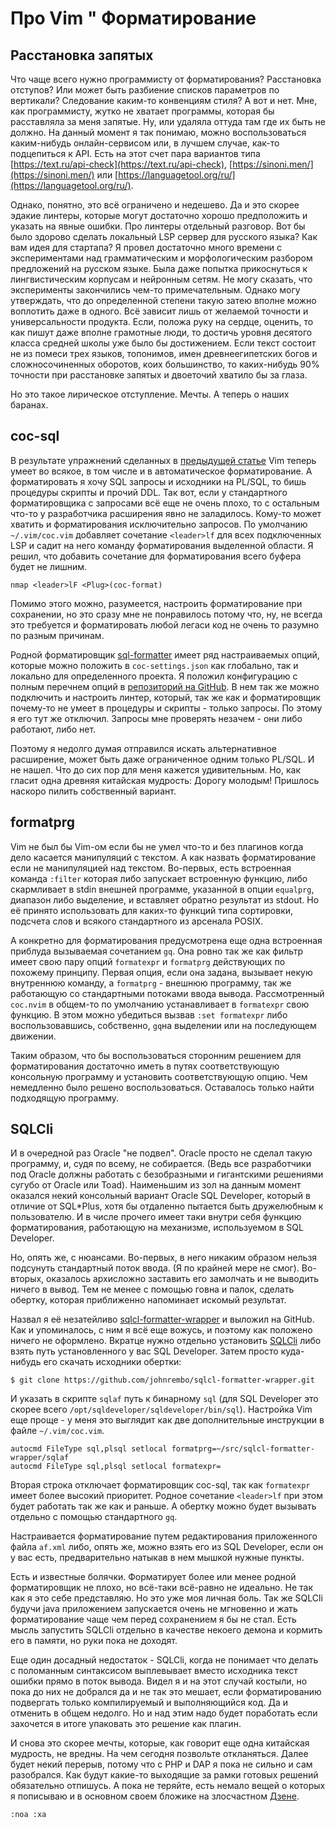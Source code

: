 # Про Vim " Форматирование

## Расстановка запятых

Что чаще всего нужно программисту от форматирования? Расстановка отступов? Или может быть разбиение списков параметров по вертикали? Следование каким-то конвенциям стиля? А вот и нет. Мне, как программисту, жутко не хватает программы, которая бы расставляла за меня запятые. Ну, или удаляла оттуда там где их быть не должно. На данный момент я так понимаю, можно воспользоваться каким-нибудь онлайн-сервисом или, в лучшем случае, как-то подцепиться к API. Есть на этот счет пара вариантов типа [https://text.ru/api-check](https://text.ru/api-check), [https://sinoni.men/](https://sinoni.men/) или [https://languagetool.org/ru/](https://languagetool.org/ru/).

Однако, понятно, это всё ограничено и недешево. Да и это скорее эдакие линтеры, которые могут достаточно хорошо предположить и указать на явные ошибки. Про линтеры отдельный разговор. Вот бы было здорово сделать локальный LSP сервер для русского языка? Как вам идея для стартапа? Я провел достаточно много времени с экспериментами над грамматическим и морфологическим разбором предложений на русском языке. Была даже попытка прикоснуться к лингвистическим корпусам и нейронным сетям. Не могу сказать, что эксперименты закончились чем-то примечательным. Однако могу утверждать, что до определенной степени такую затею вполне можно воплотить даже в одного. Всё зависит лишь от желаемой точности и универсальности продукта. Если, положа руку на сердце, оценить, то как пишут даже вполне грамотные люди, то достичь уровня десятого класса средней школы уже было бы достижением. Если текст состоит не из помеси трех языков, топонимов, имен древнеегипетских богов и сложносочиненных оборотов, коих большинство, то каких-нибудь 90% точности при расстановке запятых и двоеточий хватило бы за глаза.

Но это такое лирическое отступление. Мечты. А теперь о наших баранах.

## coc-sql

В результате упражнений сделанных в [предыдущей статье](https://habr.com/ru/post/714926/) Vim теперь умеет во всякое, в том числе и в автоматическое форматирование. А форматировать я хочу SQL запросы и исходники на PL/SQL, то бишь процедуры скрипты и прочий DDL. Так вот, если у стандартного форматировщика с запросами всё еще не очень плохо, то с остальным что-то у разработчика расширения явно не заладилось. Кому-то может хватить и форматирования исключительно запросов. По умолчанию `~/.vim/coc.vim` добавляет сочетание `<leader>lf` для всех подключенных LSP и садит на него команду форматирования выделенной области. Я решил, что добавить сочетание для форматирования всего буфера будет не лишним.

```
nmap <leader>lF <Plug>(coc-format)
```

Помимо этого можно, разумеется, настроить форматирование при сохранении, но это сразу мне не понравилось потому что, ну, не всегда это требуется и форматировать любой легаси код не очень то разумно по разным причинам.

Родной форматировщик [sql-formatter](https://github.com/sql-formatter-org/sql-formatter) имеет ряд настраиваемых опций, которые можно положить в `coc-settings.json` как глобально, так и локально для определенного проекта. Я положил конфигурацию с полным перечнем опций в [репозиторий на GitHub](https://github.com/johnrembo/provim/blob/master/.vim/coc-settings.json). В нем так же можно подключить и настроить линтер, который, так же как и форматировщик почему-то не умеет в процедуры и скрипты - только запросы. По этому я его тут же отключил. Запросы мне проверять незачем - они либо работают, либо нет.

Поэтому я недолго думая отправился искать альтернативное расширение, может быть даже ограниченное одним только PL/SQL. И не нашел. Что до сих пор для меня кажется удивительным. Но, как гласит одна древняя китайская мудрость: Дорогу молодым! Пришлось наскоро пилить собственный вариант.

## formatprg

Vim не был бы Vim-ом если бы не умел что-то и без плагинов когда дело касается манипуляций с текстом. А как назвать форматирование если не манипуляцией над текстом. Во-первых, есть встроенная команда `:filter` которая либо запускает встроенную функцию, либо скармливает в stdin внешней программе, указанной в опции `equalprg`, диапазон либо выделение, и вставляет обратно результат из stdout. Но её принято использовать для каких-то функций типа сортировки, подсчета слов и всякого стандартного из арсенала POSIX.

А конкретно для форматирования предусмотрена еще одна встроенная приблуда вызываемая сочетанием `gq`. Она ровно так же как фильтр имеет свою пару опций `formatexpr` и `formatprg` действующих по похожему принципу. Первая опция, если она задана, вызывает некую внутреннюю команду, а `formatprg` - внешнюю программу, так же работающую со стандартными потоками ввода вывода. Рассмотренный `coc.nvim` в общем-то по умолчанию устанавливает в `formatexpr` свою функцию. В этом можно убедиться вызвав `:set formatexpr` либо воспользовавшись, собственно, `gq`на выделении или на последующем движении.

Таким образом, что бы воспользоваться сторонним решением для форматирования достаточно иметь в путях соответствующую консольную программу и установить соответствующую опцию. Чем немедленно было решено воспользоваться. Оставалось только найти подходящую программу.

## SQLCli

И в очередной раз Oracle "не подвел". Oracle просто не сделал такую программу, и, судя по всему, не собирается. (Ведь все разработчики под Oracle должны работать с безобразными и гигантскими решениями сугубо от Oracle или Toad). Наименьшим из зол на данным момент оказался некий консольный вариант Oracle SQL Developer, который в отличие от SQL\*Plus, хотя бы отдаленно пытается быть дружелюбным к пользователю. И в числе прочего имеет таки внутри себя функцию форматирования, работающую на механизме, используемом в SQL Developer.

Но, опять же, с нюансами. Во-первых, в него никаким образом нельзя подсунуть стандартный поток ввода. (Я по крайней мере не смог). Во-вторых, оказалось архисложно заставить его замолчать и не выводить ничего в вывод. Тем не менее с помощью говна и палок, сделать обертку, которая приближенно напоминает искомый результат.

Назвал я её незатейливо [sqlcl-formatter-wrapper](https://github.com/johnrembo/sqlcl-formatter-wrapper) и выложил на GitHub. Как и упоминалось, с ним я всё еще вожусь, и поэтому как положено ничего не оформлено. Вкратце нужно отдельно установить [SQLCli](https://www.oracle.com/database/sqldeveloper/technologies/sqlcl/) либо взять путь установленного у вас SQL Developer. Затем просто куда-нибудь его скачать исходники обертки:

```
$ git clone https://github.com/johnrembo/sqlcl-formatter-wrapper.git
```
И указать в скрипте `sqlaf` путь к бинарному `sql` (для SQL Developer это скорее всего `/opt/sqldeveloper/sqldeveloper/bin/sql`). Настройка Vim еще проще - у меня это выглядит как две дополнительные инструкции в файле `~/.vim/coc.vim`.

```
autocmd FileType sql,plsql setlocal formatprg=~/src/sqlcl-formatter-wrapper/sqlaf
autocmd FileType sql,plsql setlocal formatexpr=
```

Вторая строка отключает форматировщик coc-sql, так как `formatexpr` имеет более высокий приоритет. Родное сочетание `<leader>lf` при этом будет работать так же как и раньше. А обертку можно будет вызывать отдельно с помощью стандартного `gq`.

Настраивается форматирование путем редактирования приложенного файла `af.xml` либо, опять же, можно взять его из SQL Developer, если он у вас есть, предварительно натыкав в нем мышкой нужные пункты.

Есть и известные болячки. Форматирует более или менее родной форматировщик не плохо, но всё-таки всё-равно не идеально. Не так как я это себе представляю. Но это уже моя личная боль. Так же SQLCli будучи java приложением запускается очень не мгновенно и жать форматирование чаще чем перед сохранением я бы не стал. Есть мысль запустить SQLCli отдельно в качестве некоего демона и кормить его в памяти, но руки пока не доходят.

Еще один досадный недостаток - SQLCli, когда не понимает что делать с поломанным синтаксисом выплевывает вместо исходника текст ошибки прямо в поток вывода. Видел я и на этот случай костыли, но пока до них не добрался да и не так это мешает, если форматированию подвергать только компилируемый и выполняющийся код. Да и отменить в общем недолго. Но и над этим надо будет поработать если захочется в итоге упаковать это решение как плагин.

И снова это скорее мечты, которые, как говорит еще одна китайская мудрость, не вредны. На чем сегодня позвольте откланяться. Далее будет некий перерыв, потому что с PHP и DAP я пока не сильно и сам разобрался. Как будут какие-то выходящие за рамки готовых решений обязательно отпишусь. А пока не теряйте, есть немало вещей о которых я пописываю и в основном своем бложике на злосчастном [Дзене](https://dzen.ru/id/6025b66650da35069fad9dc0).

```
:noa :xa
```
